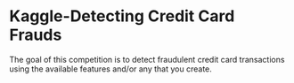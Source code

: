 # Kaggle-Detecting Credit Card Frauds
 The goal of this competition is to detect fraudulent credit card transactions using the available features and/or any that you create.
